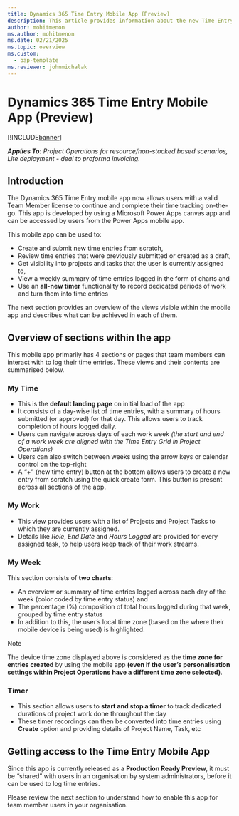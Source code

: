 ```yaml
---
title: Dynamics 365 Time Entry Mobile App (Preview)
description: This article provides information about the new Time Entry Mobile App (Preview).
author: mohitmenon
ms.author: mohitmenon
ms.date: 02/21/2025
ms.topic: overview
ms.custom: 
  - bap-template
ms.reviewer: johnmichalak
---
```


# Dynamics 365 Time Entry Mobile App (Preview)

[!INCLUDE[banner](../includes/banner.md)]

_**Applies To:** Project Operations for resource/non-stocked based scenarios, Lite deployment - deal to proforma invoicing._

## Introduction

The Dynamics 365 Time Entry mobile app now allows users with a valid Team Member license to continue and complete their time tracking on-the-go. This app is developed by using a Microsoft Power Apps canvas app and can be accessed by users from the Power Apps mobile app.

This mobile app can be used to:
- Create and submit new time entries from scratch,
- Review time entries that were previously submitted or created as a draft,
- Get visibility into projects and tasks that the user is currently assigned to,
- View a weekly summary of time entries logged in the form of charts and
- Use an **all-new timer** functionality to record dedicated periods of work and turn them into time entries

The next section provides an overview of the views visible within the mobile app and describes what can be achieved in each of them.

## Overview of sections within the app

This mobile app primarily has 4 sections or pages that team members can interact with to log their time entries. These views and their contents are summarised below.

### My Time

- This is the **default landing page** on initial load of the app
- It consists of a day-wise list of time entries, with a summary of hours submitted (or approved) for that day. This allows users to track completion of hours logged daily.
- Users can navigate across days of each work week _(the start and end of a work week are aligned with the Time Entry Grid in Project Operations)_
- Users can also switch between weeks using the arrow keys or calendar control on the top-right
- A “+” (new time entry) button at the bottom allows users to create a new entry from scratch using the quick create form. This button is present across all sections of the app.

### My Work

- This view provides users with a list of Projects and Project Tasks to which they are currently assigned.
- Details like _Role_, _End Date_ and _Hours Logged_ are provided for every assigned task, to help users keep track of their work streams.

### My Week

This section consists of **two charts**:
 - An overview or summary of time entries logged across each day of the week (color coded by time entry status) and
 - The percentage (%) composition of total hours logged during that week, grouped by time entry status
- In addition to this, the user’s local time zone (based on the where their mobile device is being used) is highlighted. 

> [!NOTE]
> The device time zone displayed above is considered as the **time zone for entries created** by using the mobile app __(even if the user’s personalisation settings within Project Operations have a different time zone selected)__.

### Timer

- This section allows users to **start and stop a timer** to track dedicated durations of project work done throughout the day
- These timer recordings can then be converted into time entries using **Create** option and providing details of Project Name, Task, etc


## Getting access to the Time Entry Mobile App

Since this app is currently released as a **Production Ready Preview**, it must be “shared” with users in an organisation by system administrators, before it can be used to log time entries. 

Please review the next section to understand how to enable this app for team member users in your organisation.


